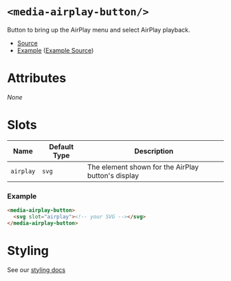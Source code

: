 # `<media-airplay-button/>`

Button to bring up the AirPlay menu and select AirPlay playback.

- [Source](../src/js/media-airplay-button.js)
- [Example](https://media-chrome.mux.dev/examples/control-elements/media-airplay-button.html) ([Example Source](../examples/control-elements/media-airplay-button.html))

# Attributes

_None_

# Slots

| Name      | Default Type | Description                                        |
| --------- | ------------ | -------------------------------------------------- |
| `airplay` | `svg`        | The element shown for the AirPlay button's display |

### Example

```html
<media-airplay-button>
  <svg slot="airplay"><!-- your SVG --></svg>
</media-airplay-button>
```

# Styling

See our [styling docs](./styling.md#Buttons)
